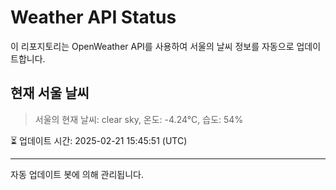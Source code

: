
# Weather API Status

이 리포지토리는 OpenWeather API를 사용하여 서울의 날씨 정보를 자동으로 업데이트합니다.

## 현재 서울 날씨
> 서울의 현재 날씨: clear sky, 온도: -4.24°C, 습도: 54%

⏳ 업데이트 시간: 2025-02-21 15:45:51 (UTC)

---
자동 업데이트 봇에 의해 관리됩니다.
